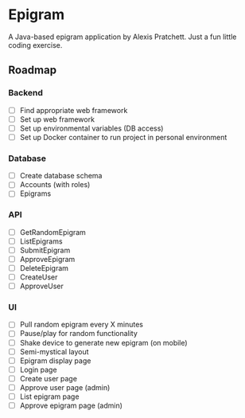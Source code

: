 # Epigram
A Java-based epigram application by Alexis Pratchett. Just a fun little coding exercise.
## Roadmap
### Backend
- [ ] Find appropriate web framework
- [ ] Set up web framework 
- [ ] Set up environmental variables (DB access)
- [ ] Set up Docker container to run project in personal environment
### Database
- [ ] Create database schema
- [ ] Accounts (with roles)
- [ ] Epigrams
### API
- [ ] GetRandomEpigram
- [ ] ListEpigrams
- [ ] SubmitEpigram
- [ ] ApproveEpigram
- [ ] DeleteEpigram
- [ ] CreateUser
- [ ] ApproveUser
### UI
- [ ] Pull random epigram every X minutes
- [ ] Pause/play for random functionality
- [ ] Shake device to generate new epigram (on mobile)
- [ ] Semi-mystical layout
- [ ] Epigram display page
- [ ] Login page
- [ ] Create user page
- [ ] Approve user page (admin)
- [ ] List epigram page
- [ ] Approve epigram page (admin)